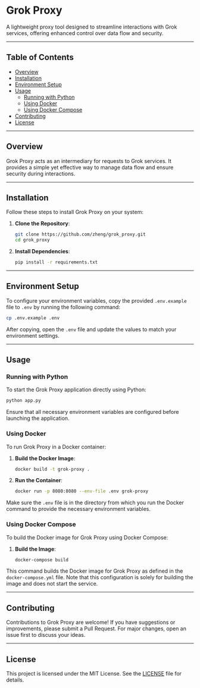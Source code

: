 # Grok Proxy

A lightweight proxy tool designed to streamline interactions with Grok services, offering enhanced control over data flow and security.

---

## Table of Contents

- [Overview](#overview)
- [Installation](#installation)
- [Environment Setup](#environment-setup)
- [Usage](#usage)
  - [Running with Python](#running-with-python)
  - [Using Docker](#using-docker)
  - [Using Docker Compose](#using-docker-compose)
- [Contributing](#contributing)
- [License](#license)

---

## Overview

Grok Proxy acts as an intermediary for requests to Grok services. It provides a simple yet effective way to manage data flow and ensure security during interactions.

---

## Installation

Follow these steps to install Grok Proxy on your system:

1. **Clone the Repository**:
   ```bash
   git clone https://github.com/zheng/grok_proxy.git
   cd grok_proxy
   ```

2. **Install Dependencies**:
   ```bash
   pip install -r requirements.txt
   ```

---

## Environment Setup

To configure your environment variables, copy the provided `.env.example` file to `.env` by running the following command:

```bash
cp .env.example .env
```

After copying, open the `.env` file and update the values to match your environment settings.

---

## Usage

### Running with Python

To start the Grok Proxy application directly using Python:

```bash
python app.py
```

Ensure that all necessary environment variables are configured before launching the application.

### Using Docker

To run Grok Proxy in a Docker container:

1. **Build the Docker Image**:
   ```bash
   docker build -t grok-proxy .
   ```

2. **Run the Container**:
   ```bash
   docker run -p 8080:8080 --env-file .env grok-proxy
   ```

Make sure the `.env` file is in the directory from which you run the Docker command to provide the necessary environment variables.

### Using Docker Compose

To build the Docker image for Grok Proxy using Docker Compose:

1. **Build the Image**:
   ```bash
   docker-compose build
   ```

This command builds the Docker image for Grok Proxy as defined in the `docker-compose.yml` file. Note that this configuration is solely for building the image and does not start the service.

---

## Contributing

Contributions to Grok Proxy are welcome! If you have suggestions or improvements, please submit a Pull Request. For major changes, open an issue first to discuss your ideas.

---

## License

This project is licensed under the MIT License. See the [LICENSE](LICENSE) file for details.
